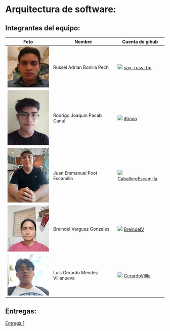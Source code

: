 # Arquitectura de software:

## Integrantes del equipo:


|Foto                   | Nombre                          |Cuenta de gihub|
|-----------------------|---------------------------------|------------|
| <img src="./assets/bonilla-russel.jpg" width="150px"> | Russel Adrian Bonilla Pech | <img src="https://cdn-icons-png.flaticon.com/512/25/25231.png" width="15px"> [soy-russ-bp](https://github.com/soy-russ-bp)|
| <img src="./assets/pacab-rodrigo.jpg" width="150px">  | Rodrigo Joaquin Pacab Canul     | <img src="https://cdn-icons-png.flaticon.com/512/25/25231.png" width="15px"> [iKinoo](https://github.com/iKinoo)|
| <img src="./assets/poot-juan.jpg" width="150px">       | Juan Emmanuel Poot Escamilla    | <img src="https://cdn-icons-png.flaticon.com/512/25/25231.png" width="15px"> [CaballeroEscamilla](https://github.com/CaballeroEscamilla)|
| <img src="./assets/varguez-breindel.jpg" width="150px">| Breindel Varguez Gonzales       | <img src="https://cdn-icons-png.flaticon.com/512/25/25231.png" width="15px"> [BreindelV](https://github.com/BreindelV)|
| <img src="./assets/mendez-gerardo.jpg" width="150px">  | Luis Gerardo Mendez Villanueva  | <img src="https://cdn-icons-png.flaticon.com/512/25/25231.png" width="15px"> [GerardoVillla](https://github.com/GerardoVillla)|



## Entregas:

[Entrega 1](./entrega1)
